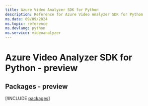 ```yaml
---
title: Azure Video Analyzer SDK for Python
description: Reference for Azure Video Analyzer SDK for Python
ms.date: 09/09/2024
ms.topic: reference
ms.devlang: python
ms.service: videoanalyzer
---
```

# Azure Video Analyzer SDK for Python - preview
## Packages - preview
[!INCLUDE [packages](video-analyzer-index.md)]